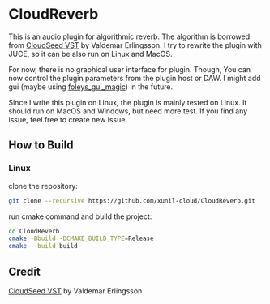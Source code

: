 # CloudReverb

This is an audio plugin for algorithmic reverb. The algorithm is borrowed from [CloudSeed VST](https://github.com/ValdemarOrn/CloudSeed) 
by Valdemar Erlingsson. I try to rewrite the plugin with JUCE, so it can be also run on Linux and MacOS.

For now, there is no graphical user interface for plugin. Though, You can now control the plugin parameters from the plugin host or DAW. I might add gui (maybe using [foleys_gui_magic](https://github.com/ffAudio/foleys_gui_magic)) in the future.

Since I write this plugin on Linux, the plugin is mainly tested on Linux. It should run on MacOS and Windows, but need more test. If you find any issue, feel free to create new issue.

## How to Build

### Linux

clone the repository:

```sh
git clone --recursive https://github.com/xunil-cloud/CloudReverb.git
```

run cmake command and build the project:
```sh
cd CloudReverb
cmake -Bbuild -DCMAKE_BUILD_TYPE=Release
cmake --build build
```

## Credit

[CloudSeed VST](https://github.com/ValdemarOrn/CloudSeed) by Valdemar Erlingsson